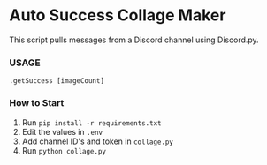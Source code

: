 # Auto Success Collage Maker

This script pulls messages from a Discord channel using Discord.py.

### USAGE
`.getSuccess [imageCount]`

### How to Start

1. Run `pip install -r requirements.txt`
2. Edit the values in `.env`
3. Add channel ID's and token in `collage.py`
4. Run `python collage.py`
